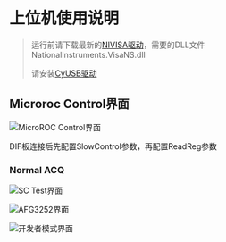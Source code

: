 # 上位机使用说明

> 运行前请下载最新的[NIVISA驱动](http://www.ni.com/download/ni-visa-17.0/6646/en/)，需要的DLL文件NationalInstruments.VisaNS.dll
>
> 请安装[CyUSB驱动](http://home.ustc.edu.cn/~wyu0725/documents/driver.rar)

## Microroc Control界面

![MicroROC Control界面](http://ogs54iji1.bkt.clouddn.com/SDHCAL20180328DAQ1.png_SDHCAL)

DIF板连接后先配置SlowControl参数，再配置ReadReg参数

### Normal ACQ



![SC Test界面](http://ogs54iji1.bkt.clouddn.com/SDHCAL20180328DAQ2.png_SDHCAL)

![AFG3252界面](http://ogs54iji1.bkt.clouddn.com/SDHCAL20180328DAQ3.png_SDHCAL)

![开发者模式界面](http://ogs54iji1.bkt.clouddn.com/SDHCAL20180328DAQ4.png_SDHCAL)

